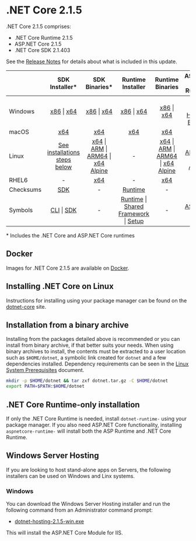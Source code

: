 # .NET Core 2.1.5

.NET Core 2.1.5 comprises:

* .NET Core Runtime 2.1.5
* ASP.NET Core 2.1.5
* .NET Core SDK 2.1.403

See the [Release Notes](2.1.5.md) for details about what is included in this update.

|           | SDK Installer*                                   | SDK Binaries*                            | Runtime Installer                                        | Runtime Binaries                                 | ASP.NET Core Runtime           |
| --------- | :------------------------------------------:     | :----------------------:                 | :---------------------------:                            | :-------------------------:                      | :-----------------:            |
| Windows   | [x86][sdk-win-x86.exe] \| [x64][sdk-win-x64.exe] | [x86][sdk-win-x86] \| [x64][sdk-win-x64] | [x86][runtime-win-x86.exe] \| [x64][runtime-win-x64.exe] | [x86][runtime-win-x86] \| [x64][runtime-win-x64] | [x86][asp-runtime-win-x86.exe] \| [x64][asp-runtime-win-x64.exe] <br> [Hosting Bundle][hosting-win-x64.exe] |
| macOS     | [x64][sdk-mac-x64.pkg]  | [x64][sdk-mac-x64]     | [x64][runtime-mac-x64.pkg] | [x64][runtime-mac-x64] | [x64][asp-runtime-mac-x64]
| Linux     | [See installations steps below][linux-install]   | [x64][sdk-linux-x64] \| [ARM][sdk-linux-arm] \| [ARM64][sdk-linux-arm-x64] \| [x64 Alpine][sdk-linux-musl-x64] | - | [x64][runtime-linux-x64] \| [ARM][runtime-linux-arm] \| [ARM64][runtime-linux-arm-x64] \| [x64 Alpine][runtime-linux-musl-x64] | [x64][asp-runtime-linux-x64]  \| [ARM32][asp-runtime-linux-arm] \| [x64 Alpine][asp-runtime-linux-musl-x64] |
| RHEL6     | -                                                | [x64][sdk-rhel.6-x64]                    | -                                                        | [x64][runtime-rhel.6-x64] | - |
| Checksums | [SDK][checksums-sdk]                             | -                                        | [Runtime][checksums-runtime]                             | - | - |
| Symbols   | [CLI][cli-symbols] \| [SDK][dotnet-sdk-symbols]  | -                                        | [Runtime][coreclr-symbols] \| [Shared Framework][corefx-symbols] \| [Setup][core-setup-symbols] | - | [ASP.NET Core][aspnet-symbols] |

\* Includes the .NET Core and ASP.NET Core runtimes


## Docker

Images for .NET Core 2.1.5 are available on [Docker](https://hub.docker.com/r/microsoft/dotnet/).

## Installing .NET Core on Linux

Instructions for installing using your package manager can be found on the [dotnet-core][linux-install] site.

## Installation from a binary archive

Installing from the packages detailed above is recommended or you can install from binary archive, if that better suits your needs. When using binary archives to install, the contents must be extracted to a user location such as `$HOME/dotnet`, a symbolic link created for `dotnet` and a few dependencies installed. Dependency requirements can be seen in the [Linux System Prerequisites](https://github.com/dotnet/core/blob/main/Documentation/linux-prereqs.md) document.

```bash
mkdir -p $HOME/dotnet && tar zxf dotnet.tar.gz -C $HOME/dotnet
export PATH=$PATH:$HOME/dotnet
```

## .NET Core Runtime-only installation

If only the .NET Core Runtime is needed, install `dotnet-runtime-` using your package manager. If you also need ASP.NET Core functionality, installing `aspnetcore-runtime-` will install both the ASP Runtime and .NET Core Runtime.

## Windows Server Hosting

If you are looking to host stand-alone apps on Servers, the following installers can be used on Windows and Linx systems.

### Windows

You can download the Windows Server Hosting installer and run the following command from an Administrator command prompt:

* [dotnet-hosting-2.1.5-win.exe][hosting-win-x64.exe]

This will install the ASP.NET Core Module for IIS.

[blob-runtime]: https://dotnetcli.blob.core.windows.net/dotnet/Runtime/
[blob-sdk]: https://dotnetcli.blob.core.windows.net/dotnet/Sdk/
[release-notes]: https://github.com/dotnet/core/blob/main/release-notes//2.1.5.md

[runtime-linux-arm]: https://download.visualstudio.microsoft.com/download/pr/4d555219-1f04-47c6-90e5-8b3ff8989b9c/0798763e6e4b98a62846116f997d046e/dotnet-runtime-2.1.5-linux-arm.tar.gz
[runtime-linux-musl-x64]: https://download.visualstudio.microsoft.com/download/pr/42912b6c-fab3-4666-a467-65e1ecbfc4b3/44f1a69971dd0c81de9ede19393de24c/dotnet-runtime-2.1.5-linux-musl-x64.tar.gz
[runtime-linux-arm-x64]: https://download.visualstudio.microsoft.com/download/pr/8b757bfd-de6c-4c72-8d73-abfa6d7bae35/54a47a57feccb5277e0973e17142caa6/dotnet-runtime-2.1.5-linux-arm64.tar.gz
[runtime-linux-x64]: https://download.visualstudio.microsoft.com/download/pr/05a71d80-3e59-4f1f-8298-2697013e261c/be191f2f4f4db74c29030008ed3632f0/dotnet-runtime-2.1.5-linux-x64.tar.gz
[runtime-mac-x64.pkg]: https://download.visualstudio.microsoft.com/download/pr/b83df670-529a-4d28-b4f5-81c46d339ef9/6d23d425c2b0ffd9828c521dbf19ef63/dotnet-runtime-2.1.5-osx-x64.pkg
[runtime-mac-x64]: https://download.visualstudio.microsoft.com/download/pr/eafd1d99-8824-4af0-8924-df9050d2265f/76094b7c8d80390504eba6ec08e4044a/dotnet-runtime-2.1.5-osx-x64.tar.gz
[runtime-rhel.6-x64]: https://download.visualstudio.microsoft.com/download/pr/5b4b7ccd-7167-42f8-9111-bd7f09cc7b1c/fc68d0ca7566224ec99b56df25b7f9ee/dotnet-runtime-2.1.5-rhel.6-x64.tar.gz
[runtime-win-x64.exe]: https://download.visualstudio.microsoft.com/download/pr/2781df30-e8c8-4c96-a317-a369a1d27b88/d70f97bfd35b88fe6e2b5410b3655247/dotnet-runtime-2.1.5-win-x64.exe
[runtime-win-x64]: https://download.visualstudio.microsoft.com/download/pr/ce443d89-75f1-4122-aaa8-c094a9017b4a/255b06ace4207a8ee923758160ed01c3/dotnet-runtime-2.1.5-win-x64.zip
[runtime-win-x86.exe]: https://download.visualstudio.microsoft.com/download/pr/4d7f6916-827d-4047-8abd-30dd6db910e9/694eaa49bbf7bb574b75429ed101035c/dotnet-runtime-2.1.5-win-x86.exe
[runtime-win-x86]: https://download.visualstudio.microsoft.com/download/pr/256f1cce-ad71-4ebe-ae45-5be6b7d4edb8/68f8caf678adde0af55266e955556c74/dotnet-runtime-2.1.5-win-x86.zip
[asp-runtime-linux-arm]: https://download.visualstudio.microsoft.com/download/pr/6253ecc6-4af6-42ac-a965-33a864a79a3b/b4ba7e62c5318106fd55aaa17b4335de/aspnetcore-runtime-2.1.5-linux-arm.tar.gz
[asp-runtime-linux-musl-x64]: https://download.visualstudio.microsoft.com/download/pr/c283d1d5-b4c7-4d9b-bab5-b78c6d03887f/e6ba9246446aa885f935e2245acbbedd/aspnetcore-runtime-2.1.5-linux-musl-x64.tar.gz
[asp-runtime-linux-x64]: https://download.visualstudio.microsoft.com/download/pr/97fce50e-e736-41c3-a700-d83d43178197/4c00b063affdbc940dd16f62c68d1505/aspnetcore-runtime-2.1.5-linux-x64.tar.gz
[asp-runtime-mac-x64]: https://download.visualstudio.microsoft.com/download/pr/48c6f111-9195-46bd-8115-dcbf8a954bba/4c011f106cfc78e8344ca50b0a08d056/aspnetcore-runtime-2.1.5-osx-x64.tar.gz
[asp-runtime-win-x64.exe]: https://download.visualstudio.microsoft.com/download/pr/74b2ff3f-b288-4b4c-9b11-3ef77100ef5a/b0b90830e6b1050afec21c556d1b3733/aspnetcore-runtime-2.1.5-win-x64.exe
[asp-runtime-win-x64]: https://download.visualstudio.microsoft.com/download/pr/6abfd5c4-f9e2-41fb-9363-fd60e3f9132f/1a5d3c82408f5e27b0e83be8c7f1ae42/aspnetcore-runtime-2.1.5-win-x64.zip
[asp-runtime-win-x86.exe]: https://download.visualstudio.microsoft.com/download/pr/e3470fc1-4b89-4ef1-af3b-bf4fe57195f8/ae80490e90972949886a36816490f3ff/aspnetcore-runtime-2.1.5-win-x86.exe
[asp-runtime-win-x86]: https://download.visualstudio.microsoft.com/download/pr/de489207-08c5-4bb1-9b66-641528ea6ca2/03bd984cb700799179dca77dadf3a003/aspnetcore-runtime-2.1.5-win-x86.zip
[hosting-win-x64.exe]: https://download.visualstudio.microsoft.com/download/pr/86df96bb-384c-4d7a-82ce-2e4c2c871189/045870c1ab4004219cb312039c5a64d5/dotnet-hosting-2.1.5-win.exe
[sdk-linux-arm-x64]: https://download.visualstudio.microsoft.com/download/pr/00038a67-bb86-4c39-88df-7c0998002a9e/97de51fd691c68e18ddd3dcaf3d60181/dotnet-sdk-2.1.403-linux-arm64.tar.gz
[sdk-linux-arm]: https://download.visualstudio.microsoft.com/download/pr/10b96626-02d8-415a-be85-051a2a48d0c2/5ec51d3d9f092ba558fb5f1f03d26699/dotnet-sdk-2.1.403-linux-arm.tar.gz
[sdk-linux-musl-x64]: https://download.visualstudio.microsoft.com/download/pr/527fff7b-1862-4d2e-ab78-94c6cca188bc/8c62477e25ac1448c93ed4a8da11cc37/dotnet-sdk-2.1.403-linux-musl-x64.tar.gz
[sdk-linux-x64]: https://download.visualstudio.microsoft.com/download/pr/e85de743-f80b-481b-b10e-d2e37f05a7ce/0bf3ff93417e19ad8d6b2d3ded84d664/dotnet-sdk-2.1.403-linux-x64.tar.gz
[sdk-mac-x64.pkg]: https://download.visualstudio.microsoft.com/download/pr/38102737-cb48-46c2-8f52-fb7102b50ae7/d81958d71c3c2679796e1ecfbd9cc903/dotnet-sdk-2.1.403-osx-x64.pkg
[sdk-mac-x64.pkg-gs]:  https://download.visualstudio.microsoft.com/download/pr/38102737-cb48-46c2-8f52-fb7102b50ae7/d81958d71c3c2679796e1ecfbd9cc903/dotnet-sdk-2.1.403-osx-x64.pkg
[sdk-mac-x64]: https://download.visualstudio.microsoft.com/download/pr/fcdaa140-a2a3-46cf-bab1-e211e7d070c8/9498335457a65063ec789e5532020cf7/dotnet-sdk-2.1.403-osx-x64.tar.gz
[sdk-rhel.6-x64]: https://download.visualstudio.microsoft.com/download/pr/db34d22e-e7ca-4883-a35e-b3d864a5b330/c5f9d14eb4630686574eba29b0049470/dotnet-sdk-2.1.403-rhel.6-x64.tar.gz
[sdk-win-x64.exe]: https://download.visualstudio.microsoft.com/download/pr/45f93081-cdb4-41c1-8d8d-e6c3bbf2872b/62d6a598956fdfe585acb1f15268d930/dotnet-sdk-2.1.403-win-x64.exe
[sdk-win-x64.exe-gs]:  https://download.visualstudio.microsoft.com/download/pr/45f93081-cdb4-41c1-8d8d-e6c3bbf2872b/62d6a598956fdfe585acb1f15268d930/dotnet-sdk-2.1.403-win-x64.exe
[sdk-win-x64]: https://download.visualstudio.microsoft.com/download/pr/28820b2a-0aec-4c24-a271-a14bcb3e2686/5e0ad8ae32f1497e8d0cace2447b9e01/dotnet-sdk-2.1.403-win-x64.zip
[sdk-win-x86.exe]: https://download.visualstudio.microsoft.com/download/pr/c0aa84bb-3da1-4bce-9434-7036e94ae4b2/6d4fb01377f1f1eebb0997289dc8ecfb/dotnet-sdk-2.1.403-win-x86.exe
[sdk-win-x86.exe-gs]:  https://download.visualstudio.microsoft.com/download/pr/c0aa84bb-3da1-4bce-9434-7036e94ae4b2/6d4fb01377f1f1eebb0997289dc8ecfb/dotnet-sdk-2.1.403-win-x86.exe
[sdk-win-x86]: https://download.visualstudio.microsoft.com/download/pr/849dd909-5412-4b79-a66b-b173d462d0f2/a75544b6df62239374e77e78d9a5899f/dotnet-sdk-2.1.403-win-x86.zip

[aspnet-symbols]: https://download.visualstudio.microsoft.com/download/pr/cd19548d-5b4b-49dc-b33b-be0fff2c814d/f92efb317bd7864097ef824174e6ded7/aspnet-2.1.5-symbols.zip
[cli-symbols]: https://download.visualstudio.microsoft.com/download/pr/d3d1518b-c3ad-445c-a6a4-bc31691517f1/cb22f3c8e70ccacfc9dbb74748d11ee8/cli-2.1.5-symbols.zip
[core-setup-symbols]: https://download.visualstudio.microsoft.com/download/pr/b7ea7023-1d3e-4b6c-956f-fd95acddaf34/93db59925f87bf2088f262ea29536ced/core-setup-2.1.5-symbols.zip
[coreclr-symbols]: https://download.visualstudio.microsoft.com/download/pr/26b24856-99c8-4caf-a5b4-81502b2df64f/ff4916b6eb2370d79241510511f845a6/coreclr-2.1.5-symbols.zip
[corefx-symbols]: https://download.visualstudio.microsoft.com/download/pr/d9ee037a-60e6-4efc-aa09-27c8b2f6c5df/73556861aecee927a870c2afb10576aa/corefx-2.1.5-symbols.zip
[dotnet-sdk-symbols]: https://download.visualstudio.microsoft.com/download/pr/f5348f78-7a05-40c3-9b5d-240f9f96162e/90b6da7e4ed745894884ea596b22335a/dotnet-sdk-2.1.5-symbols.zip

[checksums-runtime]: https://dotnetcli.blob.core.windows.net/dotnet/checksums/2.1.5-runtime-sha.txt
[checksums-sdk]: https://dotnetcli.blob.core.windows.net/dotnet/checksums/2.1.403-sdk-sha.txt

[linux-install]: https://docs.microsoft.com/dotnet/core/install/linux

[dotnet-blog]: https://blogs.msdn.microsoft.com/dotnet/2018/07/10/net-core-july-2018-update/
